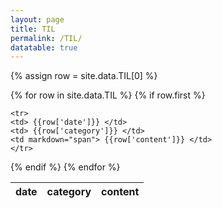 ```yaml
---
layout: page
title: TIL
permalink: /TIL/
datatable: true
---
```


{% assign row = site.data.TIL[0] %}
<script type="text/javascript" language="javascript" src="https://code.jquery.com/jquery-3.5.1.js"></script>
<script type="text/javascript" language="javascript" src="https://cdn.datatables.net/1.10.22/js/jquery.dataTables.min.js"></script>
<script>
$(document).ready(function() {
    $('#til_table').DataTable({
    "paging": false,
     "order": [[ 0, "desc" ]]
    });
} );
</script>

<table class="display" id="til_table" style="width:100%">
<thead>
<tr> 
<th> date </th>
<th> category </th>
<th> content </th>
</tr>
</thead>
<tbody>
{% for row in site.data.TIL %}
{% if row.first %}  <!-- display only non-empty lines -->

	<tr>
	<td> {{row['date']}} </td>
	<td> {{row['category']}} </td>
	<td markdown="span"> {{row['content']}} </td>	
	</tr>
{% endif %}
{% endfor %} 
</tbody>
</table>